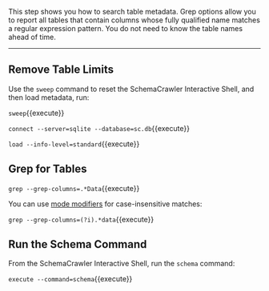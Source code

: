 This step shows you how to search table metadata. Grep options allow you
to report all tables that contain columns whose fully qualified name
matches a regular expression pattern. You do not need to know the table
names ahead of time.

-----

## Remove Table Limits

Use the `sweep` command to reset the SchemaCrawler Interactive Shell, and then load metadata, run:

`sweep`{{execute}}

`connect --server=sqlite --database=sc.db`{{execute}}

`load --info-level=standard`{{execute}}


## Grep for Tables

`grep --grep-columns=.*Data`{{execute}}

You can use [mode modifiers](https://www.regular-expressions.info/refmodifiers.html) for case-insensitive matches:

`grep --grep-columns=(?i).*data`{{execute}}


## Run the Schema Command

From the SchemaCrawler Interactive Shell, run the `schema` command:

`execute --command=schema`{{execute}}
